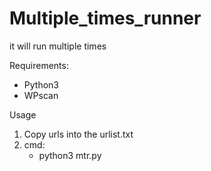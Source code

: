 # Multiple_times_runner
it will run multiple times

Requirements:
* Python3
* WPscan

Usage
1. Copy urls into the urlist.txt
2. cmd:   
   * python3 mtr.py
